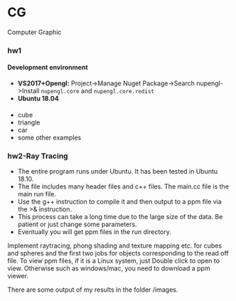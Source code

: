 # CG
Computer Graphic

### hw1

#### Development environment
  - **VS2017+Opengl:** Project->Manage Nuget Package->Search nupengl->Install `nupengl.core` and `nupengl.core.redist`
  - **Ubuntu 18.04**
#### 
  - cube
  - triangle
  - car
  - some other examples
  
### hw2-Ray Tracing
- The entire program runs under Ubuntu. It has been tested in Ubuntu 18.10. 
- The file includes many header files and c++ files. The main.cc file is the main run file.
- Use the g++ instruction to compile it and then output to a ppm file via the >& instruction.
- This process can take a long time due to the large size of the data. Be patient or just change some parameters.
- Eventually you will get ppm files in the run directory.

Implement raytracing, phong shading and texture mapping etc. for cubes and spheres and the first two jobs for objects corresponding to the read off file. 
To view ppm files, if it is a Linux system, just Double click to open to view. Otherwise such as windows/mac, you need to download a ppm viewer.

There are some output of my results in the folder /images. 
